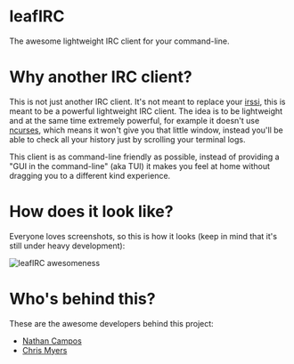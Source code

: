 # leafIRC

The awesome lightweight IRC client for your command-line.


# Why another IRC client?

This is not just another IRC client. It's not meant to replace your [irssi](http://www.irssi.org/), this is meant to be a powerful lightweight IRC client. The idea is to be lightweight and at the same time extremely powerful, for example it doesn't use [ncurses](http://www.gnu.org/software/ncurses/), which means it won't give you that little window, instead you'll be able to check all your history just by scrolling your terminal logs.

This client is as command-line friendly as possible, instead of providing a "GUI in the command-line" (aka TUI) it makes you feel at home without dragging you to a different kind experience.


# How does it look like?

Everyone loves screenshots, so this is how it looks (keep in mind that it's still under heavy development):

![leafIRC awesomeness](http://f.cl.ly/items/271S3g0q1h2k1I2T1K3a/Screen%20Shot%202013-01-15%20at%2012.39.33%20AM.png)


# Who's behind this?

These are the awesome developers behind this project:

  * [Nathan Campos](http://about.me/nathanpc)
  * [Chris Myers](vividexstance@hotmail.com)
